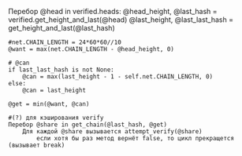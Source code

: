 

Перебор @head in verified.heads:
    @head_height, @last_hash = verified.get_height_and_last(@head)
    @last_height, @last_last_hash = get_height_and_last(@last_hash)

    #net.CHAIN_LENGTH = 24*60*60//10
    @want = max(net.CHAIN_LENGTH - @head_height, 0)
    
    # @can
    if last_last_hash is not None:
        @can = max(last_height - 1 - self.net.CHAIN_LENGTH, 0)
    else:
        @can = last_height

    @get = min(@want, @can)

    #(?) для кэширования verify
    Перебор @share in get_chain(@last_hash, @get)
        Для каждой @share вызывается attempt_verify(@share)
            если хотя бы раз метод вернёт false, то цикл прекращется (вызывает break)
    
    